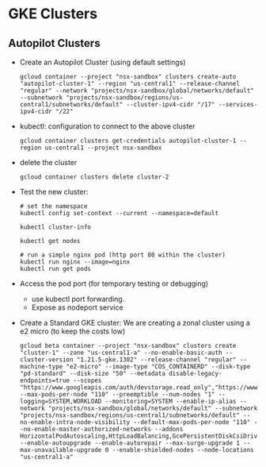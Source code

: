 # GKE Clusters

## Autopilot Clusters

* Create an Autopilot Cluster (using default settings)
  ```
  gcloud container --project "nsx-sandbox" clusters create-auto "autopilot-cluster-1" --region "us-central1" --release-channel "regular" --network "projects/nsx-sandbox/global/networks/default" --subnetwork "projects/nsx-sandbox/regions/us-central1/subnetworks/default" --cluster-ipv4-cidr "/17" --services-ipv4-cidr "/22"
  ```

* kubectl: configuration to connect to the above cluster
  ```
  gcloud container clusters get-credentials autopilot-cluster-1 --region us-central1 --project nsx-sandbox
  ```  

* delete the cluster
  ```
  gcloud container clusters delete cluster-2
  ```

* Test the new cluster:
  ```
  # set the namespace
  kubectl config set-context --current --namespace=default

  kubectl cluster-info
  
  kubectl get nodes

  # run a simple nginx pod (http port 80 within the cluster)
  kubectl run nginx --image=nginx
  kubectl run get pods
  ```  

* Access the pod port (for temporary testing or debugging)
  * use kubectl port forwarding.
  *	Expose as nodeport service

* Create a Standard GKE cluster: We are creating a zonal cluster using a e2 micro (to keep the costs low) 
  ```
  gcloud beta container --project "nsx-sandbox" clusters create "cluster-1" --zone "us-central1-a" --no-enable-basic-auth --cluster-version "1.21.5-gke.1302" --release-channel "regular" --machine-type "e2-micro" --image-type "COS_CONTAINERD" --disk-type "pd-standard" --disk-size "50" --metadata disable-legacy-endpoints=true --scopes "https://www.googleapis.com/auth/devstorage.read_only","https://www.googleapis.com/auth/logging.write","https://www.googleapis.com/auth/monitoring","https://www.googleapis.com/auth/servicecontrol","https://www.googleapis.com/auth/service.management.readonly","https://www.googleapis.com/auth/trace.append" --max-pods-per-node "110" --preemptible --num-nodes "1" --logging=SYSTEM,WORKLOAD --monitoring=SYSTEM --enable-ip-alias --network "projects/nsx-sandbox/global/networks/default" --subnetwork "projects/nsx-sandbox/regions/us-central1/subnetworks/default" --no-enable-intra-node-visibility --default-max-pods-per-node "110" --no-enable-master-authorized-networks --addons HorizontalPodAutoscaling,HttpLoadBalancing,GcePersistentDiskCsiDriver --enable-autoupgrade --enable-autorepair --max-surge-upgrade 1 --max-unavailable-upgrade 0 --enable-shielded-nodes --node-locations "us-central1-a"
  ```